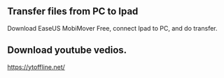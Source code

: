 ## Transfer files from PC to Ipad

Download EaseUS MobiMover Free, connect Ipad to PC, and do transfer.


## Download youtube vedios.

https://ytoffline.net/
